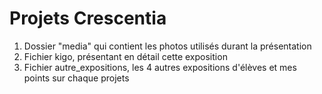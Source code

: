# Projets Crescentia

1. Dossier "media" qui contient les photos utilisés durant la présentation
2. Fichier kigo, présentant en détail cette exposition
3. Fichier autre_expositions, les 4 autres expositions d'élèves et mes points sur chaque projets
